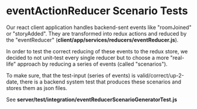 # eventActionReducer Scenario Tests

Our react client application handles backend-sent events like "roomJoined" or "storyAdded". They are transformed into
redux actions and reduced by the "eventReducer" (**client/app/services/reducers/eventReducer.js**).

In order to test the correct reducing of these events to the redux store, we decided to not unit-test every single
reducer but to choose a more "real-life" approach by reducing a series of events (called "scenarios").

To make sure, that the test-input (series of events) is valid/correct/up-2-date, there is a backend system test that
produces these scenarios and stores them as json files.

See **server/test/integration/eventReducerScenarioGeneratorTest.js**
